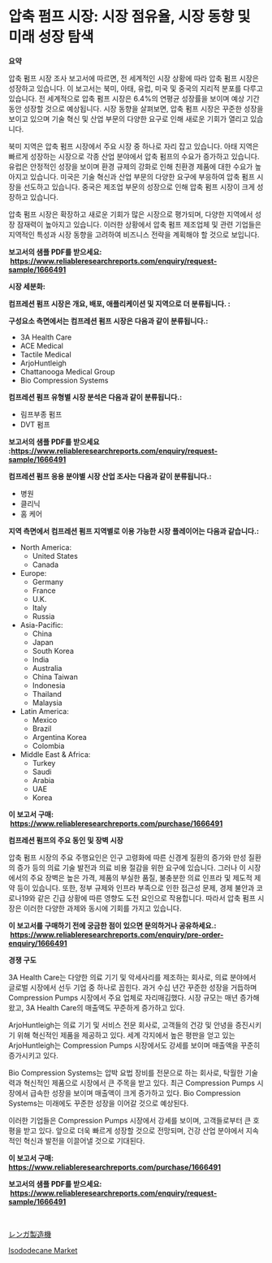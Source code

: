 <p><h1>압축 펌프 시장: 시장 점유율, 시장 동향 및 미래 성장 탐색</h1></p><p><strong>요약</strong></p>
<p><p>압축 펌프 시장 조사 보고서에 따르면, 전 세계적인 시장 상황에 따라 압축 펌프 시장은 성장하고 있습니다. 이 보고서는 북미, 아태, 유럽, 미국 및 중국의 지리적 분포를 다루고 있습니다. 전 세계적으로 압축 펌프 시장은 6.4%의 연평균 성장률을 보이며 예상 기간 동안 성장할 것으로 예상됩니다. 시장 동향을 살펴보면, 압축 펌프 시장은 꾸준한 성장을 보이고 있으며 기술 혁신 및 산업 부문의 다양한 요구로 인해 새로운 기회가 열리고 있습니다.</p><p>북미 지역은 압축 펌프 시장에서 주요 시장 중 하나로 자리 잡고 있습니다. 아태 지역은 빠르게 성장하는 시장으로 각종 산업 분야에서 압축 펌프의 수요가 증가하고 있습니다. 유럽은 안정적인 성장을 보이며 환경 규제의 강화로 인해 친환경 제품에 대한 수요가 높아지고 있습니다. 미국은 기술 혁신과 산업 부문의 다양한 요구에 부응하여 압축 펌프 시장을 선도하고 있습니다. 중국은 제조업 부문의 성장으로 인해 압축 펌프 시장이 크게 성장하고 있습니다.</p><p>압축 펌프 시장은 확장하고 새로운 기회가 많은 시장으로 평가되며, 다양한 지역에서 성장 잠재력이 높아지고 있습니다. 이러한 상황에서 압축 펌프 제조업체 및 관련 기업들은 지역적인 특성과 시장 동향을 고려하여 비즈니스 전략을 계획해야 할 것으로 보입니다.</p></p>
<p><strong>보고서의 샘플 PDF를 받으세요: &nbsp;<a href="https://www.reliableresearchreports.com/enquiry/request-sample/1666491">https://www.reliableresearchreports.com/enquiry/request-sample/1666491</a></strong></p>
<p><strong>시장 세분화:</strong></p>
<p><strong> 컴프레션 펌프 시장은 개요, 배포, 애플리케이션 및 지역으로 더 분류됩니다. :</strong></p>
<p><strong>구성요소 측면에서는 컴프레션 펌프 시장은 다음과 같이 분류됩니다.:</strong></p>
<p><ul><li>3A Health Care</li><li>ACE Medical</li><li>Tactile Medical</li><li>ArjoHuntleigh</li><li>Chattanooga Medical Group</li><li>Bio Compression Systems</li></ul></p>
<p><strong> 컴프레션 펌프 유형별 시장 분석은 다음과 같이 분류됩니다.:</strong></p>
<p><ul><li>림프부종 펌프</li><li>DVT 펌프</li></ul></p>
<p><strong>보고서의 샘플 PDF를 받으세요 :<a href="https://www.reliableresearchreports.com/enquiry/request-sample/1666491">https://www.reliableresearchreports.com/enquiry/request-sample/1666491</a></strong></p>
<p><strong> 컴프레션 펌프 응용 분야별 시장 산업 조사는 다음과 같이 분류됩니다.:</strong></p>
<p><ul><li>병원</li><li>클리닉</li><li>홈 케어</li></ul></p>
<p><strong>지역 측면에서 컴프레션 펌프 지역별로 이용 가능한 시장 플레이어는 다음과 같습니다.:</strong></p>
<p><ul>
    <li>
        North America:
        <ul>
            <li>United States</li>
            <li>Canada</li>
        </ul>
    </li>
    <li>
        Europe:
        <ul>
            <li>Germany</li>
            <li>France</li>
            <li>U.K.</li>
            <li>Italy</li>
            <li>Russia</li>
        </ul>
    </li>
    <li>
        Asia-Pacific:
        <ul>
            <li>China</li>
            <li>Japan</li>
            <li>South Korea</li>
            <li>India</li>
            <li>Australia</li>
            <li>China Taiwan</li>
            <li>Indonesia</li>
            <li>Thailand</li>
            <li>Malaysia</li>
        </ul>
    </li>
    <li>
        Latin America:
        <ul>
            <li>Mexico</li>
            <li>Brazil</li>
            <li>Argentina Korea</li>
            <li>Colombia</li>
        </ul>
    </li>
    <li>
        Middle East & Africa:
        <ul>
            <li>Turkey</li>
            <li>Saudi</li>
            <li>Arabia</li>
            <li>UAE</li>
            <li>Korea</li>
        </ul>
    </li>
    </ul></p>
<p><strong>이 보고서 구매: &nbsp;<a href="https://www.reliableresearchreports.com/purchase/1666491">https://www.reliableresearchreports.com/purchase/1666491</a></strong></p>
<p><strong>컴프레션 펌프의 주요 동인 및 장벽 시장</strong></p>
<p><p>압축 펌프 시장의 주요 주행요인은 인구 고령화에 따른 신경계 질환의 증가와 만성 질환의 증가 등의 의료 기술 발전과 의료 비용 절감을 위한 요구에 있습니다. 그러나 이 시장에서의 주요 장벽은 높은 가격, 제품의 부실한 품질, 불충분한 의료 인프라 및 제도적 제약 등이 있습니다. 또한, 정부 규제와 인프라 부족으로 인한 접근성 문제, 경제 불안과 코로나19와 같은 긴급 상황에 따른 영향도 도전 요인으로 작용합니다. 따라서 압축 펌프 시장은 이러한 다양한 과제와 동시에 기회를 가지고 있습니다.</p></p>
<p><strong>이 보고서를 구매하기 전에 궁금한 점이 있으면 문의하거나 공유하세요.: &nbsp;<a href="https://www.reliableresearchreports.com/enquiry/pre-order-enquiry/1666491">https://www.reliableresearchreports.com/enquiry/pre-order-enquiry/1666491</a></strong></p>
<p><strong>경쟁 구도</strong></p>
<p><p>3A Health Care는 다양한 의료 기기 및 악세사리를 제조하는 회사로, 의료 분야에서 글로벌 시장에서 선두 기업 중 하나로 꼽힌다. 과거 수십 년간 꾸준한 성장을 거듭하며 Compression Pumps 시장에서 주요 업체로 자리매김했다. 시장 규모는 매년 증가해 왔고, 3A Health Care의 매출액도 꾸준하게 증가하고 있다.</p><p>ArjoHuntleigh는 의료 기기 및 서비스 전문 회사로, 고객들의 건강 및 안녕을 증진시키기 위해 혁신적인 제품을 제공하고 있다. 세계 각지에서 높은 평판을 얻고 있는 ArjoHuntleigh는 Compression Pumps 시장에서도 강세를 보이며 매출액을 꾸준히 증가시키고 있다.</p><p>Bio Compression Systems는 압박 요법 장비를 전문으로 하는 회사로, 탁월한 기술력과 혁신적인 제품으로 시장에서 큰 주목을 받고 있다. 최근 Compression Pumps 시장에서 급속한 성장을 보이며 매출액이 크게 증가하고 있다. Bio Compression Systems는 미래에도 꾸준한 성장을 이어갈 것으로 예상된다.</p><p>이러한 기업들은 Compression Pumps 시장에서 강세를 보이며, 고객들로부터 큰 호평을 받고 있다. 앞으로 더욱 빠르게 성장할 것으로 전망되며, 건강 산업 분야에서 지속적인 혁신과 발전을 이끌어낼 것으로 기대된다.</p></p>
<p><strong>이 보고서 구매: &nbsp; <a href="https://www.reliableresearchreports.com/purchase/1666491">https://www.reliableresearchreports.com/purchase/1666491</a></strong></p>
<p><strong>보고서의 샘플 PDF를 받으세요: &nbsp;<a href="https://www.reliableresearchreports.com/enquiry/request-sample/1666491">https://www.reliableresearchreports.com/enquiry/request-sample/1666491</a></strong><strong></strong></p>
<p>&nbsp;</p>
<p><p><a href="https://github.com/SarahFahey88/Market-Research-Report-List-1/blob/main/247375715109.md">レンガ製造機</a></p><p><a href="https://pretty-mail-caf.notion.site/Global-Isododecane-Market-by-Types-Applications-and-Major-Players-with-Regional-Growth-Rate-Analy-fe649f929d3e477b806b144ea21b4568">Isododecane Market</a></p></p>